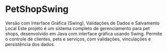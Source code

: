 # PetShopSwing
Versão com Interface Gráfica (Swing), Validações de Dados e Salvamento Local  Este projeto é um sistema completo de gerenciamento para pet shops, desenvolvido em Java com interface gráfica usando Swing. Permite o controle de clientes, pets e serviços, com validações, vinculações e persistência dos dados.

